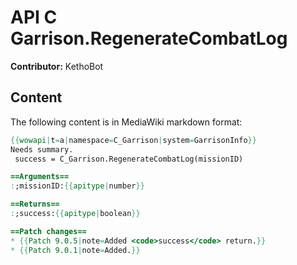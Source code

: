 # API C Garrison.RegenerateCombatLog

**Contributor:** KethoBot

## Content

The following content is in MediaWiki markdown format:

```mediawiki
{{wowapi|t=a|namespace=C_Garrison|system=GarrisonInfo}}
Needs summary.
 success = C_Garrison.RegenerateCombatLog(missionID)

==Arguments==
:;missionID:{{apitype|number}}

==Returns==
:;success:{{apitype|boolean}}

==Patch changes==
* {{Patch 9.0.5|note=Added <code>success</code> return.}}
* {{Patch 9.0.1|note=Added.}}
```
